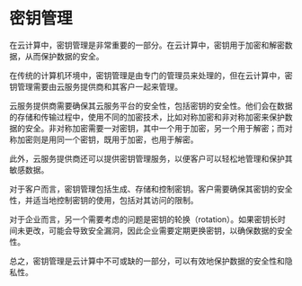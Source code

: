 # 密钥管理

在云计算中，密钥管理是非常重要的一部分。在云计算中，密钥用于加密和解密数据，从而保护数据的安全。

在传统的计算机环境中，密钥管理是由专门的管理员来处理的，但在云计算中，密钥管理需要由云服务提供商和其客户一起来管理。

云服务提供商需要确保其云服务平台的安全性，包括密钥的安全性。他们会在数据的存储和传输过程中，使用不同的加密技术，比如对称加密和非对称加密来保护数据的安全。非对称加密需要一对密钥，其中一个用于加密，另一个用于解密；而对称加密则是用同一个密钥，既用于加密，也用于解密。

此外，云服务提供商还可以提供密钥管理服务，以便客户可以轻松地管理和保护其敏感数据。

对于客户而言，密钥管理包括生成、存储和控制密钥。客户需要确保其密钥的安全性，并适当地控制密钥的使用，包括对其访问的限制。

对于企业而言，另一个需要考虑的问题是密钥的轮换（rotation）。如果密钥长时间未更改，可能会导致安全漏洞，因此企业需要定期更换密钥，以确保数据的安全性。

总之，密钥管理是云计算中不可或缺的一部分，可以有效地保护数据的安全性和隐私性。
